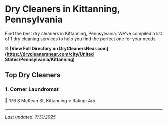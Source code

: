 # Dry Cleaners in Kittanning, Pennsylvania

Find the best dry cleaners in Kittanning, Pennsylvania. We've compiled a list of 1 dry cleaning services to help you find the perfect one for your needs.

🌐 **[View Full Directory on DryCleanersNear.com](https://drycleanersnear.com/city/United States/Pennsylvania/Kittanning)**

## Top Dry Cleaners

### 1. Corner Laundromat
📍 176 S McKean St, Kittanning
⭐ Rating: 4/5


---

*Last updated: 7/31/2025*
